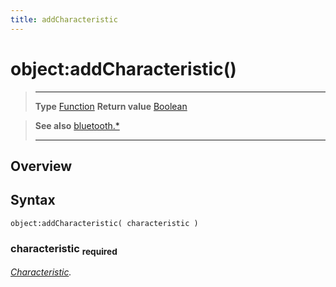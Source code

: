```yaml
---
title: addCharacteristic
---
```

# object:addCharacteristic()

> --------------------- ------------------------------------------------------------------------------------------
> __Type__              [Function](https://docs.coronalabs.com/api/type/Function.html)
> __Return value__      [Boolean](https://docs.coronalabs.com/api/type/Boolean.html)


> __See also__          [bluetooth.*](/plugin/bluetooth/)
> --------------------- ------------------------------------------------------------------------------------------

## Overview

## Syntax

	object:addCharacteristic( characteristic )

### characteristic <sub>required</sub>
_[Characteristic](/plugin/bluetooth/type/Characteristic/)._
